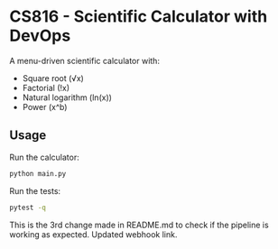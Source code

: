 # CS816 - Scientific Calculator with DevOps

A menu-driven scientific calculator with:
- Square root (√x)
- Factorial (!x)
- Natural logarithm (ln(x))
- Power (x^b)

## Usage
Run the calculator:
```bash
python main.py
```

Run the tests:
```bash
pytest -q
```

This is the 3rd change made in README.md to check if the pipeline is working as expected. Updated webhook link.
